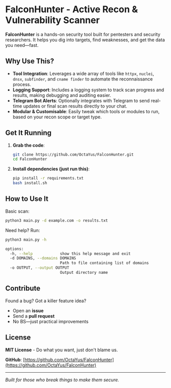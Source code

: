 # FalconHunter - Active Recon & Vulnerability Scanner  

**FalconHunter** is a hands-on security tool built for pentesters and security researchers. It helps you dig into targets, find weaknesses, and get the data you need—fast.  

## Why Use This?

* **Tool Integration**: Leverages a wide array of tools like `httpx`, `nuclei`, `dnsx`, `subfinder`, and `cname finder` to automate the reconnaissance process.
* **Logging Support**: Includes a logging system to track scan progress and results, making debugging and auditing easier.
* **Telegram Bot Alerts**: Optionally integrates with Telegram to send real-time updates or final scan results directly to your chat.
* **Modular & Customisable**: Easily tweak which tools or modules to run, based on your recon scope or target type. 

## Get It Running  

1. **Grab the code**:  
   ```bash
   git clone https://github.com/OctaYus/FalconHunter.git
   cd FalconHunter
   ```  

2. **Install dependencies (just run this)**:  
   ```bash
   pip install -r requirements.txt
   bash install.sh
   ```  

## How to Use It  

Basic scan:  
```bash
python3 main.py -d example.com -o results.txt
```  
Need help? Run:  

```bash
python3 main.py -h

options:
  -h, --help            show this help message and exit
  -d DOMAINS, --domains DOMAINS
                        Path to file containing list of domains
  -o OUTPUT, --output OUTPUT
                        Output directory name
```  

## Contribute  

Found a bug? Got a killer feature idea?  
- Open an **issue**  
- Send a **pull request**  
- No BS—just practical improvements  

## License  

**MIT License** - Do what you want, just don't blame us.  

**GitHub**: [https://github.com/OctaYus/FalconHunter](https://github.com/OctaYus/FalconHunter)  

---  
*Built for those who break things to make them secure.*
